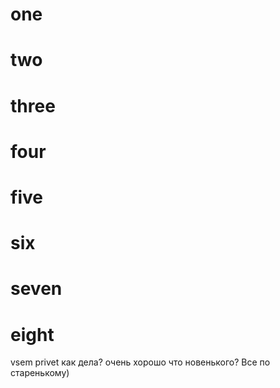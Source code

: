 # one
# two
# three
# four
# five
# six
# seven
# eight
vsem privet
как дела?
очень хорошо
что новенького?
Все по старенькому)
